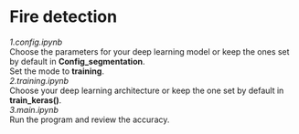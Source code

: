 # Fire detection <br />
_1.config.ipynb<br />_
Choose the parameters for your deep learning model or keep the ones set by default in **Config_segmentation**.<br />
Set the mode to **training**.<br />
_2.training.ipynb<br />_
Choose your deep learning architecture or keep the one set by default in **train_keras()**.<br />
_3.main.ipynb<br />_
Run the program and review the accuracy.<br />



